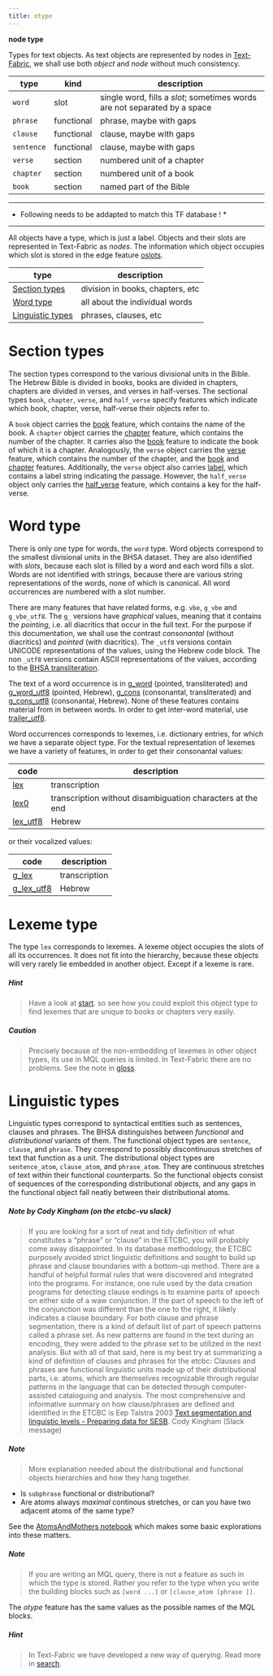 ```yaml
---
title: otype
---
```


**node type**

Types for text objects.
As text objects are represented by nodes in
[Text-Fabric]({{tfd}}),
we shall use both *object* and *node* without much consistency.  

type|kind|description
---|---|---
`word`         |slot          |single word, fills a *slot*; sometimes words are not separated by a space
`phrase`       |functional    |phrase, maybe with gaps
`clause`       |functional    |clause, maybe with gaps
`sentence`     |functional    |clause, maybe with gaps
`verse`        |section       |numbered unit of a chapter
`chapter`      |section       |numbered unit of a book
`book`         |section       |named part of the Bible

---
* Following needs to be addapted to match this TF database ! *
---

All objects have a type, which is just a label.
Objects and their slots are represented in Text-Fabric as *nodes*.
The information which object occupies which slot is stored in the edge feature [oslots](oslots.md).

type|description
---|---
[Section types](#section-types)        |division in books, chapters, etc
[Word type](#word-type)                |all about the individual words
[Linguistic types](#linguistic-types)  |phrases, clauses, etc

# Section types

The section types correspond to the various divisional units in the Bible.
The Hebrew Bible is divided in books, books are divided in chapters, chapters are divided in verses, and verses in half-verses.
The sectional types
`book`, `chapter`, `verse`, and `half_verse`
specify features which indicate which book, chapter, verse, half-verse their objects refer to.

A `book` object carries the [book](book.md) feature, which contains the name of the book.
A `chapter` object carries the [chapter](chapter.md) feature, which contains the number of the chapter.
It carries also the [book](book.md) feature to indicate the book of which it is a chapter.
Analogously, the `verse` object carries the [verse](verse.md) feature, which contains the number of the chapter,
and the [book](book.md) and [chapter](chapter.md) features.
Additionally, the `verse` object also carries [label](label.md), which contains a label string indicating the passage.
However, the `half_verse` object only carries the [half_verse](label.md) feature, which contains a key for the half-verse.

# Word type

There is only one type for words, the `word` type.
Word objects correspond to the smallest divisional units in the BHSA dataset.
They are also identified with *slots*, because each slot is filled by a word and each word fills a slot.
Words are not identified with strings, because there are various
string representations of the words, none of which is canonical. All word occurrences are numbered
with a slot number.

There are many features that have related forms, e.g. `vbe`, `g_vbe` and `g_vbe_utf8`.
The `g_` versions have *graphical* values, meaning that it contains the *pointing*,
i.e. all diacritics that occur in the full text.
For the purpose if this documentation, we shall use the contrast *consonantal* (without diacritics)
and *pointed* (with diacritics).
The `_utf8` versions contain UNICODE representations of the values, using the Hebrew code block.
The non `_utf8` versions contain ASCII representations of the values, according to the
[BHSA transliteration]({{tfd}}/writing/hebrew.html).

The text of a word occurrence is in
[g_word](g_word.md) (pointed, transliterated) and [g_word_utf8](g_word_utf8.md) (pointed, Hebrew),
[g_cons](g_cons.md) (consonantal, transliterated) and [g_cons_utf8](g_cons_utf8.md) (consonantal, Hebrew).
None of these features contains material from in between words.
In order to get inter-word material, use 
[trailer_utf8](trailer_utf8.md).

Word occurrences corresponds to lexemes, i.e. dictionary entries, for which we have a separate object type.
For the textual representation of lexemes we have a variety of features, in order to get their 
consonantal values:

code|description
---|---
[lex](lex.md) | transcription
[lex0](lex0.md) | transcription without disambiguation characters at the end
[lex_utf8](lex_utf8.md) | Hebrew

or their vocalized values:

code|description
---|---
[g_lex](g_lex.md) | transcription
[g_lex_utf8](g_lex_utf8.md) | Hebrew

# Lexeme type

The type `lex` corresponds to lexemes. A lexeme object occupies the slots of all its occurrences.
It does not fit into the hierarchy, because these objects will very rarely lie embedded in another object.
Except if a lexeme is rare.

##### Hint
> Have a look at
[start]({{tut}}/start.ipynb).
so see how you could exploit this object type to find
lexemes that are unique to books or chapters very easily.

##### Caution
> Precisely because of the non-embedding of lexemes in other object types, its use
in MQL queries is limited. In Text-Fabric there are no problems.
See the note in [gloss](gloss.md).

# Linguistic types

Linguistic types correspond to syntactical entities such as sentences, clauses and phrases.
The BHSA distinguishes between *functional* and *distributional* variants of them.
The functional object types are `sentence`, `clause`, and `phrase`.
They correspond to possibly discontinuous stretches of text that function as a unit.
The distributional object types are `sentence_atom`, `clause_atom`, and `phrase_atom`.
They are continuous stretches of text within their functional counterparts.
So the functional objects consist of sequences of the corresponding distributional objects, and any gaps in
the functional object fall neatly between their distributional atoms.

##### Note by Cody Kingham (on the etcbc-vu slack)
> If you are looking for a sort of neat and tidy definition of
what constitutes a “phrase” or “clause” in the ETCBC,
you will probably come away disappointed.
In its database methodology, the ETCBC purposely avoided strict linguistic definitions
and sought to build up phrase and clause boundaries with a bottom-up method.
There are a handful of helpful formal rules that were discovered and integrated into the programs.
For instance, one rule used by the data creation programs for detecting clause endings is
to examine parts of speech on either side of a waw conjunction.
If the part of speech to the left of the conjunction was different than the one to the right,
it likely indicates a clause boundary.
For both clause and phrase segmentation, there is a kind of default list of part of speech patterns
called a phrase set.
As new patterns are found in the text during an encoding,
they were added to the phrase set to be utilized in the next analysis.
> But with all of that said, here is my best try at summarizing a kind of definition of
clauses and phrases for the etcbc:
> Clauses and phrases are functional linguistic units made up of their distributional parts,
i.e. atoms, which are themselves recognizable through regular patterns in the language
that can be detected through computer-assisted cataloguing and analysis.
> The most comprehensive and informative summary on how clause/phrases are defined and identified in the ETCBC
is Eep Talstra 2003 [Text segmentation and linguistic levels - Preparing data for SESB](https://etcbc.github.io/bhsa/references#talstra-eep-2003).
> Cody Kingham (Slack message)

##### Note
> More explanation needed about the distributional and functional objects hierarchies and how they hang together.
* Is `subphrase` functional or distributional?
* Are atoms always *maximal* continous stretches, or can you have two adjacent atoms of the same type?

See the [AtomsAndMothers notebook]({{repoBase}}/programs/AtomsAndMothers.ipynb)
which makes some basic explorations into these matters.

##### Note
> If you are writing an MQL query, there is not a feature as such in which the type is stored.
Rather you refer to the type when you write the building blocks such as `[word ...]` or
`[clause_atom [phrase ]]`. 

The *otype* feature has the same values as the possible names of the MQL blocks.

##### Hint
> In Text-Fabric we have developed a new way of querying.
Read more in
[search]({{tut}}/search.ipynb).
